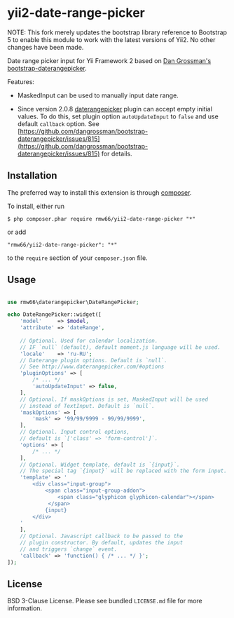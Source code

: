 # yii2-date-range-picker
NOTE: This fork merely updates the bootstrap library reference to Bootstrap 5 to enable this module to work with the latest versions of Yii2. No other changes have been made.

Date range picker input for Yii Framework 2 based on [Dan Grossman's bootstrap-daterangepicker](http://www.daterangepicker.com/).

Features:

* MaskedInput can be used to manually input date range.

* Since version 2.0.8 [daterangepicker](http://www.daterangepicker.com/) plugin can accept empty initial values.
To do this, set plugin option ```autoUpdateInput``` to ```false``` and use default ```callback``` option. 
See [https://github.com/dangrossman/bootstrap-daterangepicker/issues/815](https://github.com/dangrossman/bootstrap-daterangepicker/issues/815)
for details.


## Installation

The preferred way to install this extension is through [composer](http://getcomposer.org/download/). 

To install, either run

```
$ php composer.phar require rmw66/yii2-date-range-picker "*"
```

or add

```
"rmw66/yii2-date-range-picker": "*"
```

to the ```require``` section of your `composer.json` file.

## Usage

```php

use rmw66\daterangepicker\DateRangePicker;

echo DateRangePicker::widget([
    'model'     => $model,
    'attribute' => 'dateRange',
    
    // Optional. Used for calendar localization. 
    // IF `null` (default), default moment.js language will be used.
    'locale'    => 'ru-RU';
    // Daterange plugin options. Default is `null`.
    // See http://www.daterangepicker.com/#options
    'pluginOptions' => [
        /* ... */
        'autoUpdateInput' => false,
    ],
    // Optional. If maskOptions is set, MaskedInput will be used 
    // instead of TextInput. Default is `null`. 
    'maskOptions' => [
        'mask' => '99/99/9999 - 99/99/9999',
    ],
    // Optional. Input control options, 
    // default is `['class' => 'form-control']`.
    'options' => [
        /* ... */
    ],
    // Optional. Widget template, default is `{input}`. 
    // The special tag `{input}` will be replaced with the form input. 
    'template' => '
        <div class="input-group">
            <span class="input-group-addon">
                <span class="glyphicon glyphicon-calendar"></span>
             </span>
            {input}
        </div>
    '
    ],
    // Optional. Javascript callback to be passed to the 
    // plugin constructor. By default, updates the input 
    // and triggers `change` event.
    'callback' => 'function() { /* ... */ }';   
]);
```

## License

BSD 3-Clause License. Please see bundled `LICENSE.md` file for more information.
